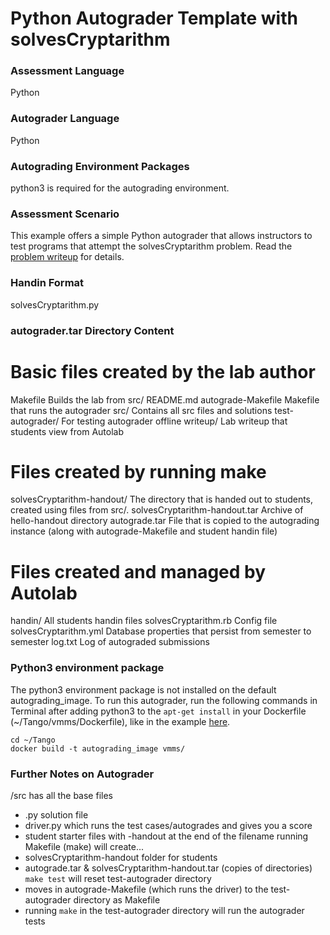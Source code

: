 # Python Autograder Template with solvesCryptarithm

### Assessment Language

Python

### Autograder Language

Python

### Autograding Environment Packages

python3 is required for the autograding environment.

### Assessment Scenario

This example offers a simple Python autograder that allows instructors to test programs that attempt the solvesCryptarithm problem. Read the [problem writeup](writeup/writeup.html) for details.

### Handin Format

solvesCryptarithm.py

### autograder.tar Directory Content

# Basic files created by the lab author

Makefile Builds the lab from src/
README.md
autograde-Makefile Makefile that runs the autograder
src/ Contains all src files and solutions
test-autograder/ For testing autograder offline
writeup/ Lab writeup that students view from Autolab

# Files created by running make

solvesCryptarithm-handout/ The directory that is handed out to students, created
using files from src/.
solvesCryptarithm-handout.tar Archive of hello-handout directory
autograde.tar File that is copied to the autograding instance
(along with autograde-Makefile and student handin file)

# Files created and managed by Autolab

handin/ All students handin files
solvesCryptarithm.rb Config file
solvesCryptarithm.yml Database properties that persist from semester to semester
log.txt Log of autograded submissions

### Python3 environment package

The python3 environment package is not installed on the default autograding_image. To run this autograder, run the following commands in Terminal after adding python3 to the `apt-get install` in your Dockerfile (~/Tango/vmms/Dockerfile), like in the example [here](Dockerfile).
```
cd ~/Tango
docker build -t autograding_image vmms/
```

### Further Notes on Autograder

/src has all the base files
- .py solution file
- driver.py which runs the test cases/autogrades and gives you a score
- student starter files with -handout at the end of the filename
running Makefile (make) will create...
- solvesCryptarithm-handout folder for students
- autograde.tar & solvesCryptarithm-handout.tar (copies of directories)
`make test` will reset test-autograder directory
- moves in autograde-Makefile (which runs the driver) to the test-autograder directory as Makefile
- running `make` in the test-autograder directory will run the autograder tests
